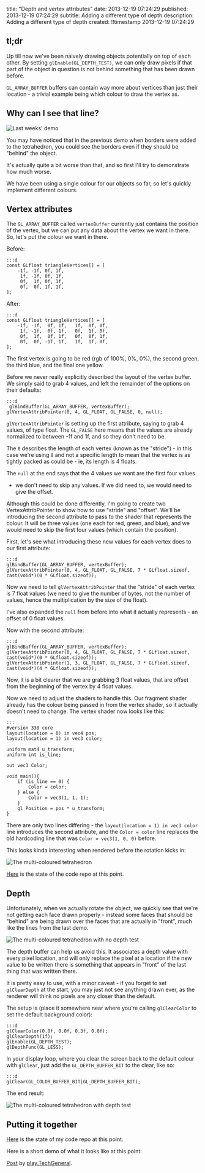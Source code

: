 title: "Depth and vertex attributes"
date: 2013-12-19 07:24:29
published: 2013-12-19 07:24:29
subtitle: Adding a different type of depth
description:
     Adding a different type of depth
created: !!timestamp 2013-12-19 07:24:29

## tl;dr ##

Up till now we've been naively drawing objects potentially on top of each
other.  By setting `glEnable(GL_DEPTH_TEST)`, we can only draw pixels if that
part of the object in question is not behind something that has been drawn
before.

`GL_ARRAY_BUFFER` buffers can contain way more about vertices than just their
location - a trivial example being which colour to draw the vertex as.

## Why can I see that line? ##

![Last weeks' demo](https://play-static.techgeneral.org/2013/12/20131219-previous-demo-nodepth-750.jpg)

You may have noticed that in the previous demo when borders were added to the
tetrahedron, you could see the borders even if they should be "behind" the
object.

It's actually quite a bit worse than that, and so first I'll try to demonstrate
how much worse.

We have been using a single colour for our objects so far, so let's quickly
implement different colours.

## Vertex attributes ##

The `GL_ARRAY_BUFFER` called `vertexBuffer` currently just contains the
position of the vertex, but we can put any data about the vertex we want in
there.  So, let's put the colour we want in there.

Before:

    :::d
    const GLfloat triangleVertices[] = [
        -1f, -1f, 0f, 1f,
         1f, -1f, 0f, 1f,
         0f,  1f, 0f, 1f,
         0f,  0f, 1f, 1f,
    ];

After:

    :::d
    const GLfloat triangleVertices[] = [
        -1f, -1f,  0f, 1f,   1f,  0f, 0f,
         1f, -1f,  0f, 1f,   0f,  1f, 0f,
         0f,  1f,  0f, 1f,   0f,  0f, 1f,
         0f,  0f, -1f, 1f,   1f,  1f, 0f,
    ];

The first vertex is going to be red (rgb of 100%, 0%, 0%), the second green,
the third blue, and the final one yellow.

Before we never really explicitly described the layout of the vertex buffer.
We simply said to grab 4 values, and left the remainder of the options on their
defaults:

    :::d
     glBindBuffer(GL_ARRAY_BUFFER, vertexBuffer);
    glVertexAttribPointer(0, 4, GL_FLOAT, GL_FALSE, 0, null);

`glVertexAttribPointer` is setting up the first attribute, saying to grab 4
values, of type float.  The `GL_FALSE` here means that the values are already
normalized to between -1f and 1f, and so they don't need to be.

The `0` describes the length of each vertex (known as the "stride") - in this
case we're using `0` and not a specific length to mean that the vertex is as
tightly packed as could be - ie, its length is 4 floats.

The `null` at the end says that the 4 values we want are the first four values
- we don't need to skip any values.  If we did need to, we would need to give
the offset.

Although this could be done differently, I'm going to create two
VertexAttribPointer to show how to use "stride" and "offset".  We'll be
introducing the second attribute to pass to the shader that represents the
colour.  It will be three values (one each for red, green, and blue), and we
would need to skip the first four values (which contain the position).

First, let's see what introducing these new values for each vertex does to our
first attribute:

    :::d
    glBindBuffer(GL_ARRAY_BUFFER, vertexBuffer);
    glVertexAttribPointer(0, 4, GL_FLOAT, GL_FALSE, 7 * GLfloat.sizeof, cast(void*)(0 * GLfloat.sizeof));

Now we need to tell `glVertexAttribPointer` that the "stride" of each vertex is
7 float values (we need to give the number of bytes, not the number of values,
hence the multiplication by the size of the float).

I've also expanded the `null` from before into what it actually represents - an
offset of 0 float values.

Now with the second attribute:

    :::d
    glBindBuffer(GL_ARRAY_BUFFER, vertexBuffer);
    glVertexAttribPointer(0, 4, GL_FLOAT, GL_FALSE, 7 * GLfloat.sizeof, cast(void*)(0 * GLfloat.sizeof));
    glVertexAttribPointer(1, 3, GL_FLOAT, GL_FALSE, 7 * GLfloat.sizeof, cast(void*)(4 * GLfloat.sizeof));

Now, it is a bit clearer that we are grabbing 3 float values, that are offset
from the beginning of the vertex by 4 float values.

Now we need to adjust the shaders to handle this.  Our fragment shader already
has the colour being passed in from the vertex shader, so it actually doesn't
need to change.  The vertex shader now looks like this:

    :::
    #version 330 core
    layout(location = 0) in vec4 pos;
    layout(location = 1) in vec3 color;

    uniform mat4 u_transform;
    uniform int is_line;

    out vec3 Color;

    void main(){
        if (is_line == 0) {
            Color = color;
        } else {
            Color = vec3(1, 1, 1);
        }
        gl_Position = pos * u_transform;
    }

There are only two lines differing - the `layout(location = 1) in vec3 color`
line introduces the second attribute, and the `Color = color` line replaces the
old hardcoding line that was `Color = vec3(1, 0, 0)` before.

This looks kinda interesting when rendered before the rotation kicks in:

![The multi-coloured tetrahedron](https://play-static.techgeneral.org/20131219-multi-coloured-tetrahedron-750.jpg)

[Here][commit1] is the state of the code repo at this point.

## Depth ##

Unfortunately, when we actually rotate the object, we quickly see that we're
not getting each face drawn properly - instead some faces that should be
"behind" are being drawn over the faces that are actually in "front", much like
the lines from the last demo.

![The multi-coloured tetrahedron with no depth test](https://play-static.techgeneral.org/2013/12/20131219-multi-coloured-tetrahedron-nodepth-750.jpg)

The depth buffer can help us avoid this.  It associates a depth value with
every pixel location, and will only replace the pixel at a location if the new
value to be written there is something that appears in "front" of the last
thing that was written there.

It is pretty easy to use, with a minor caveat - if you forget to set
`glClearDepth` at the start, you may just not see anything drawn ever, as the
renderer will think no pixels are any closer than the default.

The setup is (place it somewhere near where you're calling `glClearColor` to
set the default background color):

    :::d
    glClearColor(0.0f, 0.0f, 0.3f, 0.0f);
    glClearDepth(1f);
    glEnable(GL_DEPTH_TEST);
    glDepthFunc(GL_LESS);

In your display loop, where you clear the screen back to the default colour
with `glClear`, just add the `GL_DEPTH_BUFFER_BIT` to the clear, like so:

    :::d
    glClear(GL_COLOR_BUFFER_BIT|GL_DEPTH_BUFFER_BIT);

The end result:

![The multi-coloured tetrahedron with depth test](https://play-static.techgeneral.org/2013/12/20131219-multi-coloured-tetrahedron-depth-750.jpg)

## Putting it together ##

[Here][commit2] is the state of my code repo at this point.

Here is a short demo of what it looks like at this point:

<div id="fb-root"></div> <script>(function(d, s, id) { var js, fjs = d.getElementsByTagName(s)[0]; if (d.getElementById(id)) return; js = d.createElement(s); js.id = id; js.src = "//connect.facebook.net/en_US/all.js#xfbml=1"; fjs.parentNode.insertBefore(js, fjs); }(document, 'script', 'facebook-jssdk'));</script>
<div class="fb-post" data-href="https://www.facebook.com/photo.php?v=555969887819563" data-width="750"><div class="fb-xfbml-parse-ignore"><a href="https://www.facebook.com/photo.php?v=555969887819563">Post</a> by <a href="https://www.facebook.com/play.TechGeneral">play.TechGeneral</a>.</div></div>
</script>


[commit1]: https://github.com/nxsy/abandonedtemple/tree/6c3a8c5ef1ff6c0ddc73955ab68658ca5ac374fe
[commit2]: https://github.com/nxsy/abandonedtemple/tree/63ebb431db8f386d2dc3c99656c7cabb8aad4c37
